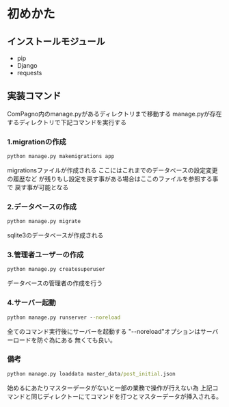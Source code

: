 # 初めかた

## インストールモジュール
- pip
- Django
- requests

## 実装コマンド
ComPagno内のmanage.pyがあるディレクトリまで移動する
manage.pyが存在するディレクトリで下記コマンドを実行する


### 1.migrationの作成
```bat
python manage.py makemigrations app
```
migrationsファイルが作成される
ここにはこれまでのデータベースの設定変更の履歴など
が残りもし設定を戻す事がある場合はここのファイルを参照する事で
戻す事が可能となる

### 2.データベースの作成
```bat
python manage.py migrate
```
sqlite3のデータベースが作成される

### 3.管理者ユーザーの作成
```bat
python manage.py createsuperuser
```
データベースの管理者の作成を行う

### 4.サーバー起動
```bat
python manage.py runserver --noreload
```
全てのコマンド実行後にサーバーを起動する
"--noreload"オプションはサーバーロードを防ぐ為にある
無くても良い。

### 備考
```bat
python manage.py loaddata master_data/post_initial.json
```
始めるにあたりマスターデータがないと一部の業務で操作が行えない為
上記コマンドと同じディレクトーにてコマンドを打つとマスターデータが挿入される。



